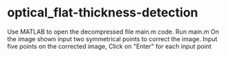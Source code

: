 # optical_flat-thickness-detection
Use MATLAB to open the decompressed file main.m code. Run main.m
On the image shown input two symmetrical points to correct the image.
Input five points on the corrected image, Click on "Enter" for each input point
